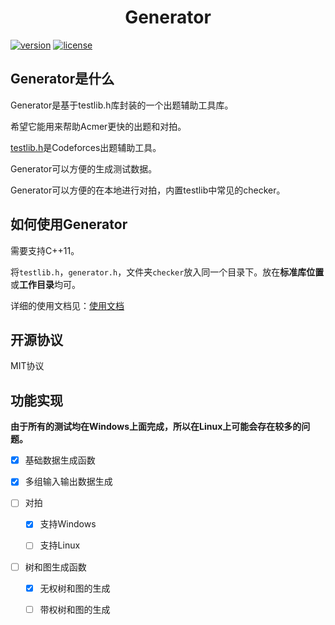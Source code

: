 <div align="center">
    <h1>Generator</h1>
</div>

[![version](https://img.shields.io/badge/version-v0.5.1-blue)](https://github.com/ChuTian-SCPC/problem_tool)
[![license](https://img.shields.io/badge/license-MIT-green)](https://github.com/ChuTian-SCPC/problem_tool/blob/main/LICENSE)

## Generator是什么

Generator是基于testlib.h库封装的一个出题辅助工具库。

希望它能用来帮助Acmer更快的出题和对拍。

[testlib.h](https://github.com/MikeMirzayanov/testlib)是Codeforces出题辅助工具。

Generator可以方便的生成测试数据。

Generator可以方便的在本地进行对拍，内置testlib中常见的checker。

## 如何使用Generator

需要支持C++11。

将`testlib.h`，`generator.h`，文件夹`checker`放入同一个目录下。放在**标准库位置**或**工作目录**均可。

详细的使用文档见：[使用文档](./guide/home.md)

## 开源协议

MIT协议

## 功能实现

**由于所有的测试均在Windows上面完成，所以在Linux上可能会存在较多的问题。**

- [x] 基础数据生成函数

- [x] 多组输入输出数据生成

- [ ] 对拍

  - [x] 支持Windows

  - [ ] 支持Linux

- [ ] 树和图生成函数

  - [x] 无权树和图的生成

  - [ ] 带权树和图的生成

